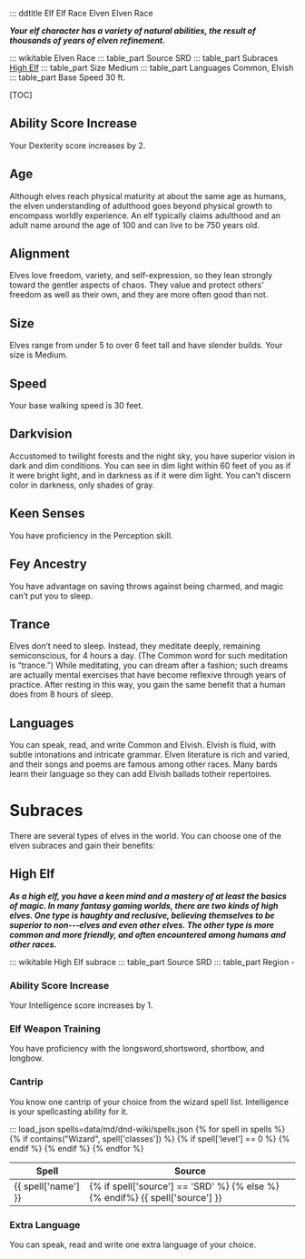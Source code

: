 ::: ddtitle Elf
    Elf Race
    Elven
    Elven Race

***Your elf character has a variety of natural abilities, the result of thousands of years of elven refinement.***

::: wikitable Elven Race
    ::: table_part Source
        SRD
    ::: table_part Subraces
        [High Elf](race-elf.md#high-elf)
    ::: table_part Size
        Medium
    ::: table_part Languages
        Common, Elvish
    ::: table_part Base Speed
        30 ft.

[TOC]

## Ability Score Increase

Your Dexterity score increases by 2.

## Age

Although elves reach physical maturity at about the same age as humans, the elven understanding of adulthood goes beyond physical growth to encompass worldly experience. An elf typically claims adulthood and an adult name around the age of 100 and can live to be 750 years old.

## Alignment

Elves love freedom, variety, and self-expression, so they lean strongly toward the gentler aspects of chaos. They value and protect others’ freedom as well as their own, and they are more often good than not.

## Size

Elves range from under 5 to over 6 feet tall and have slender builds. Your size is Medium.

## Speed

Your base walking speed is 30 feet.

## Darkvision

Accustomed to twilight forests and the night sky, you have superior vision in dark and dim conditions. You can see in dim light within 60 feet of you as if it were bright light, and in darkness as if it were dim light. You can’t discern color in darkness, only shades of gray.

## Keen Senses

You have proficiency in the Perception skill.

## Fey Ancestry

You have advantage on saving throws against being charmed, and magic can’t put you to sleep.

## Trance

Elves don’t need to sleep. Instead, they meditate deeply, remaining semiconscious, for 4 hours a day. (The Common word for such meditation is “trance.”) While meditating, you can dream after a fashion; such dreams are actually mental exercises that have become reflexive through years of practice. After resting in this way, you gain the same benefit that a human does from 8 hours of sleep.

## Languages

You can speak, read, and write Common and Elvish. Elvish is fluid, with subtle intonations and intricate grammar. Elven literature is rich and varied, and their songs and poems are famous among other races. Many bards learn their language so they can add Elvish ballads totheir repertoires.

# Subraces

There are several types of elves in the world. You can choose one of the elven subraces and gain their benefits:

## High Elf

***As a high elf, you have a keen mind and a mastery of at least the basics of magic. In many fantasy gaming worlds, there are two kinds of high elves. One type is haughty and reclusive, believing themselves to be superior to non-­‐‑elves and even other elves. The other type is more common and more friendly, and often encountered among humans and other races.***

::: wikitable High Elf subrace
    ::: table_part Source
        SRD
    ::: table_part Region
        -

### Ability Score Increase

Your Intelligence score increases by 1.

### Elf Weapon Training

You have proficiency with the longsword,shortsword, shortbow, and longbow.

### Cantrip

You know one cantrip of your choice from the wizard spell list. Intelligence is your spellcasting ability for it.

::: load_json spells=data/md/dnd-wiki/spells.json
    <table class="wiki-table spell-list">
        <thead>
            <th>Spell</th>
            <th>Source</th>
        </thead>
        <tbody>
            {% for spell in spells %}
                {% if contains("Wizard", spell['classes']) %}
                    {% if spell['level'] == 0 %}
                        <tr>
                            <td>{{ spell['name'] }}</td>
                            <td>
                            {% if spell['source'] == 'SRD' %}
                                <span class="srd">
                            {% else %}
                                <span class="hbrw">
                            {% endif%}
                                    {{ spell['source'] }}
                                </span>
                            </td>
                        </tr>
                    {% endif %}
                {% endif %}
            {% endfor %}
        </tbody>
    </table>

### Extra Language

You can speak, read and write one extra language of your choice.

